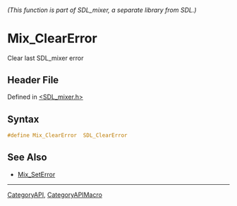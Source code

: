###### (This function is part of SDL_mixer, a separate library from SDL.)
# Mix_ClearError

Clear last SDL_mixer error

## Header File

Defined in [<SDL_mixer.h>](https://github.com/libsdl-org/SDL_mixer/blob/SDL2/include/SDL_mixer.h)

## Syntax

```c
#define Mix_ClearError  SDL_ClearError
```

## See Also

- [Mix_SetError](Mix_SetError)

----
[CategoryAPI](CategoryAPI), [CategoryAPIMacro](CategoryAPIMacro)

